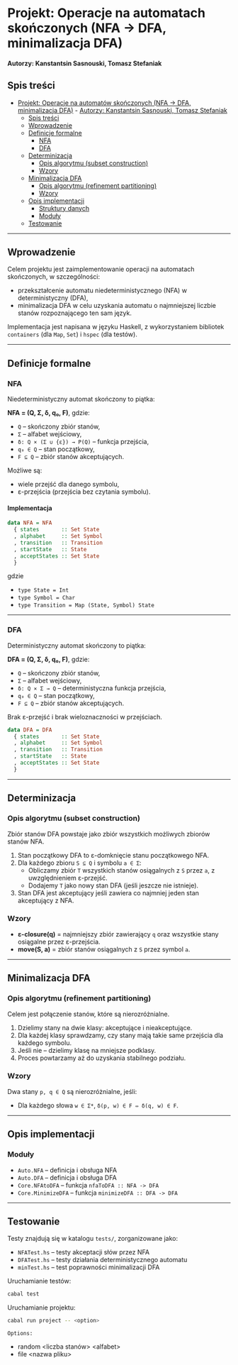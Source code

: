 # Projekt: Operacje na automatach skończonych (NFA → DFA, minimalizacja DFA)

#### Autorzy: Kanstantsin Sasnouski, Tomasz Stefaniak

## Spis treści
- [Projekt: Operacje na automatów skończonych (NFA → DFA, minimalizacja DFA)](#projekt-operacje-na-automatów-skończonych-nfa--dfa-minimalizacja-dfa)
      - [Autorzy: Kanstantsin Sasnouski, Tomasz Stefaniak](#autorzy-kanstantsin-sasnouski-tomasz-stefaniak)
  - [Spis treści](#spis-treści)
  - [Wprowadzenie](#wprowadzenie)
  - [Definicje formalne](#definicje-formalne)
    - [NFA](#nfa)
    - [DFA](#dfa)
  - [Determinizacja](#determinizacja)
    - [Opis algorytmu (subset construction)](#opis-algorytmu-subset-construction)
    - [Wzory](#wzory)
  - [Minimalizacja DFA](#minimalizacja-dfa)
    - [Opis algorytmu (refinement partitioning)](#opis-algorytmu-refinement-partitioning)
    - [Wzory](#wzory-1)
  - [Opis implementacji](#opis-implementacji)
    - [Struktury danych](#struktury-danych)
    - [Moduły](#moduły)
  - [Testowanie](#testowanie)

---

## Wprowadzenie

Celem projektu jest zaimplementowanie operacji na automatach skończonych, w szczególności:
- przekształcenie automatu niedeterministycznego (NFA) w deterministyczny (DFA),
- minimalizacja DFA w celu uzyskania automatu o najmniejszej liczbie stanów rozpoznającego ten sam język.

Implementacja jest napisana w języku Haskell, z wykorzystaniem bibliotek `containers` (dla `Map`, `Set`) i `hspec` (dla testów).

---

## Definicje formalne

### NFA

Niedeterministyczny automat skończony to piątka:

**NFA = (Q, Σ, δ, q₀, F)**, gdzie:
- `Q` – skończony zbiór stanów,
- `Σ` – alfabet wejściowy,
- `δ: Q × (Σ ∪ {ε}) → P(Q)` – funkcja przejścia,
- `q₀ ∈ Q` – stan początkowy,
- `F ⊆ Q` – zbiór stanów akceptujących.

Możliwe są:
- wiele przejść dla danego symbolu,
- ε-przejścia (przejścia bez czytania symbolu).

#### Implementacja

```hs
data NFA = NFA
  { states       :: Set State
  , alphabet     :: Set Symbol
  , transition   :: Transition
  , startState   :: State
  , acceptStates :: Set State
  }
```
gdzie 
- `type State = Int`
- `type Symbol = Char`
- `type Transition = Map (State, Symbol) State`

---

### DFA

Deterministyczny automat skończony to piątka:

**DFA = (Q, Σ, δ, q₀, F)**, gdzie:
- `Q` – skończony zbiór stanów,
- `Σ` – alfabet wejściowy,
- `δ: Q × Σ → Q` – deterministyczna funkcja przejścia,
- `q₀ ∈ Q` – stan początkowy,
- `F ⊆ Q` – zbiór stanów akceptujących.

Brak ε-przejść i brak wieloznaczności w przejściach.

```hs
data DFA = DFA
  { states       :: Set State
  , alphabet     :: Set Symbol
  , transition   :: Transition
  , startState   :: State
  , acceptStates :: Set State
  }
```

---

## Determinizacja

### Opis algorytmu (subset construction)

Zbiór stanów DFA powstaje jako zbiór wszystkich możliwych zbiorów stanów NFA.

1. Stan początkowy DFA to ε-domknięcie stanu początkowego NFA.
2. Dla każdego zbioru `S ⊆ Q` i symbolu `a ∈ Σ`:
   - Obliczamy zbiór `T` wszystkich stanów osiągalnych z `S` przez `a`, z uwzględnieniem ε-przejść.
   - Dodajemy `T` jako nowy stan DFA (jeśli jeszcze nie istnieje).
3. Stan DFA jest akceptujący jeśli zawiera co najmniej jeden stan akceptujący z NFA.

### Wzory

- **ε-closure(q)** = najmniejszy zbiór zawierający `q` oraz wszystkie stany osiągalne przez ε-przejścia.
- **move(S, a)** = zbiór stanów osiągalnych z `S` przez symbol `a`.

---

## Minimalizacja DFA

### Opis algorytmu (refinement partitioning)

Celem jest połączenie stanów, które są nierozróżnialne.

1. Dzielimy stany na dwie klasy: akceptujące i nieakceptujące.
2. Dla każdej klasy sprawdzamy, czy stany mają takie same przejścia dla każdego symbolu.
3. Jeśli nie – dzielimy klasę na mniejsze podklasy.
4. Proces powtarzamy aż do uzyskania stabilnego podziału.

### Wzory

Dwa stany `p, q ∈ Q` są nierozróżnialne, jeśli:
- Dla każdego słowa `w ∈ Σ*`, `δ(p, w) ∈ F ⇔ δ(q, w) ∈ F`.

---

## Opis implementacji

### Moduły

- `Auto.NFA` – definicja i obsługa NFA
- `Auto.DFA` – definicja i obsługa DFA
- `Core.NFAtoDFA` – funkcja `nfaToDFA :: NFA -> DFA`
- `Core.MinimizeDFA` – funkcja `minimizeDFA :: DFA -> DFA`

---

## Testowanie

Testy znajdują się w katalogu `tests/`, zorganizowane jako:

- `NFATest.hs` – testy akceptacji słów przez NFA
- `DFATest.hs` – testy działania deterministycznego automatu
- `minTest.hs` – test poprawności minimalizacji DFA

Uruchamianie testów:

```bash
cabal test
```

Uruchamianie projektu:

```bash
cabal run project -- <option>
```
`Options:` 
- random \<liczba stanów> \<alfabet>
- file \<nazwa pliku>
